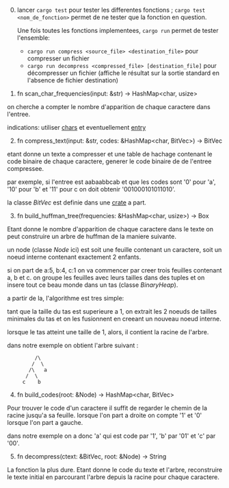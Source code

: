 0) lancer `cargo test` pour tester les differentes fonctions ;
   `cargo test <nom_de_fonction>` permet de ne tester que la fonction en question.

   Une fois toutes les fonctions implementees, `cargo run` permet de tester l'ensemble:
   * `cargo run compress <source_file> <destination_file>` pour compresser un fichier
   * `cargo run decompress <compressed_file> [destination_file]` pour décompresser un fichier (affiche le résultat sur la sortie standard en l'absence de fichier destination)

1) fn scan_char_frequencies(input: &str) -> HashMap<char, usize>

on cherche a compter le nombre d'apparition de chaque caractere dans l'entree.

indications: utiliser [chars](https://doc.rust-lang.org/stable/std/primitive.str.html#method.chars)
et eventuellement [entry](https://doc.rust-lang.org/stable/std/collections/hash_map/struct.HashMap.html#method.entry)

2) fn compress_text(input: &str, codes: &HashMap<char, BitVec>) -> BitVec

etant donne un texte a compresser et une table de hachage contenant le code binaire de chaque caractere,
generer le code binaire de de l'entree compressee.

par exemple, si l'entree est aabaabbcab et que les codes sont '0' pour 'a', '10' pour 'b' et '11' pour c
on doit obtenir '001000101011010'.

la classe *BitVec* est definie dans une [crate](https://docs.rs/bitvec) a part.


3) fn build_huffman_tree(frequencies: &HashMap<char, usize>) -> Box<Node>

Etant donne le nombre d'apparition de chaque caractere dans le texte on peut construire
un arbre de huffman de la maniere suivante.

un node (classe *Node* ici) est soit une feuille contenant un caractere, soit un noeud interne
contenant exactement 2 enfants.

si on part de a:5, b:4, c:1 on va commencer par creer trois feuilles contenant a, b et c.
on groupe les feuilles avec leurs tailles dans des tuples et on insere tout ce beau monde
dans un tas (classe *BinaryHeap*).

a partir de la, l'algorithme est tres simple:

tant que la taille du tas est superieure a 1, on extrait les 2 noeuds de tailles minimales du tas
et on les fusionnent en creeant un nouveau noeud interne.

lorsque le tas atteint une taille de 1, alors, il contient la racine de l'arbre.

dans notre exemple on obtient l'arbre suivant :

```
         /\
        /  \
       /\   a
      /  \
     c    b
```


4) fn build_codes(root: &Node) -> HashMap<char, BitVec>

Pour trouver le code d'un caractere il suffit de regarder le chemin de la racine jusqu'a
sa feuille. lorsque l'on part a droite on compte '1' et '0' lorsque l'on part a gauche.

dans notre exemple on a donc 'a' qui est code par '1', 'b' par '01' et 'c' par '00'.


5) fn decompress(ctext: &BitVec, root: &Node) -> String

La fonction la plus dure. Etant donne le code du texte et l'arbre, reconstruire le texte
initial en parcourant l'arbre depuis la racine pour chaque caractere.
